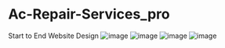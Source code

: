 # Ac-Repair-Services_pro
Start to End Website Design
![image](https://github.com/user-attachments/assets/18e3d041-e0f7-4629-b404-ccb78f5f35d2)
![image](https://github.com/user-attachments/assets/ff74b41b-e019-4eb3-b446-be9ca3880fdb)
![image](https://github.com/user-attachments/assets/807f5d14-0753-4874-8ce9-fb520f7ad762)
![image](https://github.com/user-attachments/assets/b3dffb78-eb90-437d-a97c-825e88bef5a4)
